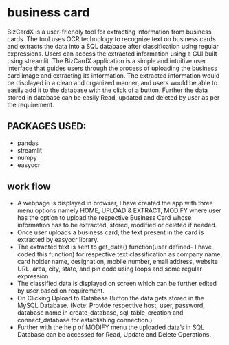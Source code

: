 # business card
BizCardX is a user-friendly tool for extracting information from business cards. The tool uses OCR technology to recognize text on business cards and extracts the data into a SQL database after classification using regular expressions. Users can access the extracted information using a GUI built using streamlit. The BizCardX application is a simple and intuitive user interface that guides users through the process of uploading the business card image and extracting its information. The extracted information would be displayed in a clean and organized manner, and users would be able to easily add it to the database with the click of a button. Further the data stored in database can be easily Read, updated and deleted by user as per the requirement.
## PACKAGES USED:
* pandas 
* streamlit 
* numpy 
* easyocr
## work flow
* A webpage is displayed in browser, I have created the app with three menu options namely HOME, UPLOAD & EXTRACT, MODIFY where user has the option to upload the respective Business Card whose information has to be extracted, stored, modified or deleted if needed.
* Once user uploads a business card, the text present in the card is extracted by easyocr library.
* The extracted text is sent to get_data() function(user defined- I have coded this function) for respective text classification as company name, card holder name, designation, mobile number, email address, website URL, area, city, state, and pin code using loops and some regular expression.
* The classified data is displayed on screen which can be further edited by user based on requirement.
* On Clicking Upload to Database Button the data gets stored in the MySQL Database. (Note: Provide respective host, user, password, database name in create_database, sql_table_creation and connect_database for establishing connection.)
* Further with the help of MODIFY menu the uploaded data’s in SQL Database can be accessed for Read, Update and Delete Operations.
